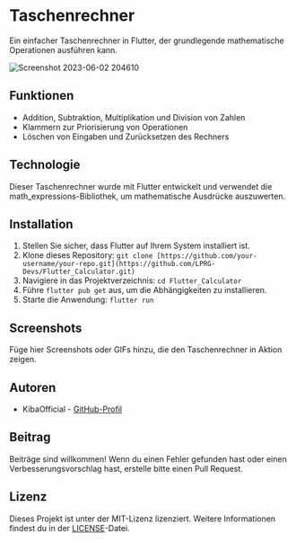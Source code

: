 # Taschenrechner

Ein einfacher Taschenrechner in Flutter, der grundlegende mathematische Operationen ausführen kann.

![Screenshot 2023-06-02 204610](https://github.com/LPRG-Devs/Flutter_Calculator/assets/79871111/5d495985-2707-4f8c-95d7-9a551842a433)

## Funktionen

- Addition, Subtraktion, Multiplikation und Division von Zahlen
- Klammern zur Priorisierung von Operationen
- Löschen von Eingaben und Zurücksetzen des Rechners

## Technologie

Dieser Taschenrechner wurde mit Flutter entwickelt und verwendet die math_expressions-Bibliothek, um mathematische Ausdrücke auszuwerten.

## Installation

1. Stellen Sie sicher, dass Flutter auf Ihrem System installiert ist.
2. Klone dieses Repository: `git clone [https://github.com/your-username/your-repo.git](https://github.com/LPRG-Devs/Flutter_Calculator.git)`
3. Navigiere in das Projektverzeichnis: `cd Flutter_Calculator`
4. Führe `flutter pub get` aus, um die Abhängigkeiten zu installieren.
5. Starte die Anwendung: `flutter run`

## Screenshots

Füge hier Screenshots oder GIFs hinzu, die den Taschenrechner in Aktion zeigen.

## Autoren

- KibaOfficial - [GitHub-Profil](https://github.com/LPRG-Devs)

## Beitrag

Beiträge sind willkommen! Wenn du einen Fehler gefunden hast oder einen Verbesserungsvorschlag hast, erstelle bitte einen Pull Request.

## Lizenz

Dieses Projekt ist unter der MIT-Lizenz lizenziert. Weitere Informationen findest du in der [LICENSE](LICENSE)-Datei.

